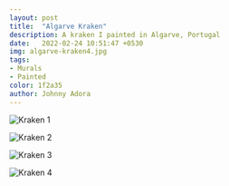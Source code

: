 ```yaml
---
layout: post
title:  "Algarve Kraken"
description: A kraken I painted in Algarve, Portugal
date:   2022-02-24 10:51:47 +0530
img: algarve-kraken4.jpg
tags: 
- Murals
- Painted
color: 1f2a35
author: Johnny Adora
---
```


![Kraken 1]({{site.baseurl}}/images/algarve-kraken1.jpeg)

![Kraken 2]({{site.baseurl}}/images/algarve-kraken2.jpg)

![Kraken 3]({{site.baseurl}}/images/algarve-kraken3.jpeg)

![Kraken 4]({{site.baseurl}}/images/algarve-kraken4.jpg)
